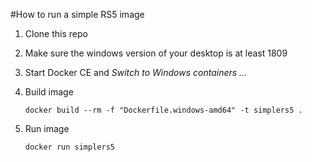 #How to run a simple RS5 image

1. Clone this repo


1. Make sure the windows version of your desktop is at least 1809

1. Start Docker CE and *Switch to Windows containers ...*

1. Build image
    ```
    docker build --rm -f "Dockerfile.windows-amd64" -t simplers5 .
    ```

1. Run image
    ```
    docker run simplers5
    ```